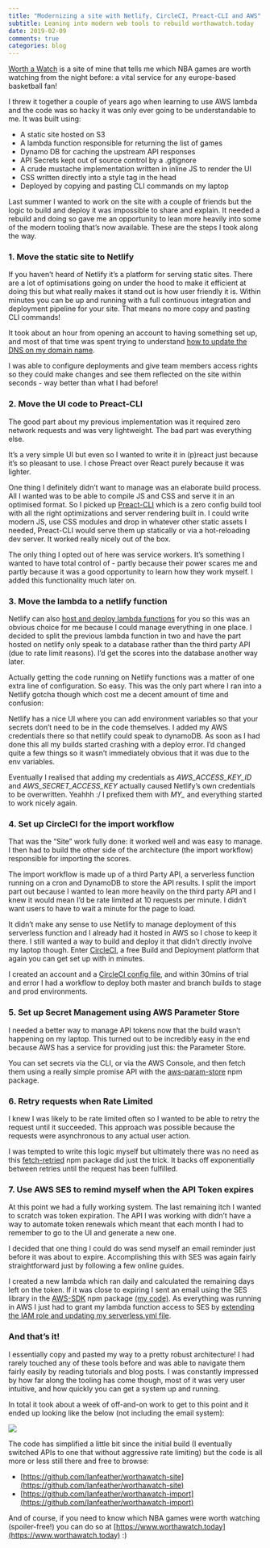 ```yaml
---
title: "Modernizing a site with Netlify, CircleCI, Preact-CLI and AWS"
subtitle: Leaning into modern web tools to rebuild worthawatch.today
date: 2019-02-09
comments: true
categories: blog
---
```


[Worth a Watch](https://www.worthawatch.today/) is a site of mine that tells me which NBA games are worth watching from the night before: a vital service for any europe-based basketball fan!

I threw it together a couple of years ago when learning to use AWS lambda and the code was so hacky it was only ever going to be understandable to me. It was built using:

- A static site hosted on S3
- A lambda function responsible for returning the list of games
- Dynamo DB for caching the upstream API responses
- API Secrets kept out of source control by a .gitignore
- A crude mustache implementation written in inline JS to render the UI
- CSS written directly into a style tag in the head
- Deployed by copying and pasting CLI commands on my laptop

Last summer I wanted to work on the site with a couple of friends but the logic to build and deploy it was impossible to share and explain. It needed a rebuild and doing so gave me an opportunity to lean more heavily into some of the modern tooling that’s now available. These are the steps I took along the way.

### 1. Move the static site to Netlify

If you haven’t heard of Netlify it’s a platform for serving static sites. There are a lot of optimisations going on under the hood to make it efficient at doing this but what really makes it stand out is how user friendly it is. Within minutes you can be up and running with a full continuous integration and deployment pipeline for your site. That means no more copy and pasting CLI commands!

It took about an hour from opening an account to having something set up, and most of that time was spent trying to understand [how to update the DNS on my domain name](https://www.netlify.com/docs/custom-domains/).

I was able to configure deployments and give team members access rights so they could make changes and see them reflected on the site within seconds - way better than what I had before!

### 2. Move the UI code to Preact-CLI

The good part about my previous implementation was it required zero network requests and was very lightweight. The bad part was everything else.

It’s a very simple UI but even so I wanted to write it in (p)react just because it’s so pleasant to use. I chose Preact over React purely because it was lighter.

One thing I definitely didn’t want to manage was an elaborate build process. All I wanted was to be able to compile JS and CSS and serve it in an optimised format. So I picked up [Preact-CLI](https://github.com/developit/preact-cli) which is a zero config build tool with all the right optimizations and server rendering built in. I could write modern JS, use CSS modules and drop in whatever other static assets I needed, Preact-CLI would serve them up statically or via a hot-reloading dev server. It worked really nicely out of the box.

The only thing I opted out of here was service workers. It’s something I wanted to have total control of - partly because their power scares me and partly because it was a good opportunity to learn how they work myself. I added this functionality much later on.

### 3. Move the lambda to a netlify function

Netlify can also [host and deploy lambda functions](https://www.netlify.com/docs/functions/) for you so this was an obvious choice for me because I could manage everything in one place. I decided to split the previous lambda function in two and have the part hosted on netlify only speak to a database rather than the third party API (due to rate limit reasons). I’d get the scores into the database another way later.

Actually getting the code running on Netlify functions was a matter of one extra line of configuration. So easy. This was the only part where I ran into a Netlify gotcha though which cost me a decent amount of time and confusion:

Netlify has a nice UI where you can add environment variables so that your secrets don’t need to be in the code themselves. I added my AWS credentials there so that netlify could speak to dynamoDB. As soon as I had done this all my builds started crashing with a deploy error. I’d changed quite a few things so it wasn’t immediately obvious that it was due to the env variables.

Eventually I realised that adding my credentials as  *AWS_ACCESS_KEY_ID* and *AWS_SECRET_ACCESS_KEY* actually caused Netlify’s own credentials to be overwritten. Yeahhh :/ I prefixed them with *MY_*  and everything started to work nicely again.

### 4. Set up CircleCI for the import workflow

That was the “Site” work fully done: it worked well and was easy to manage. I then had to build the other side of the architecture (the import workflow) responsible for importing the scores.

The import workflow is made up of a third Party API, a serverless function running on a cron and DynamoDB to store the API results. I split the import part out because I wanted to lean more heavily on the third party API and I knew it would mean I’d be rate limited at 10 requests per minute. I didn’t want users to have to wait a minute for the page to load.

It didn’t make any sense to use Netlify to manage deployment of this serverless function and I already had it hosted in AWS so I chose to keep it there. I still wanted a way to build and deploy it that didn’t directly involve my laptop though. Enter [CircleCI](https://circleci.com/), a free Build and Deployment platform that again you can get set up with in minutes.

I created an account and a [CircleCI config file](https://github.com/Ianfeather/worthawatch-import/blob/master/.circleci/config.yml), and within 30mins of trial and error I had a workflow to deploy both master and branch builds to stage and prod environments.

### 5. Set up Secret Management using AWS Parameter Store
I needed a better way to manage API tokens now that the build wasn’t happening on my laptop. This turned out to be incredibly easy in the end because AWS has a service for providing just this: the Parameter Store.

You can set secrets via the CLI, or via the AWS Console, and then fetch them using a really simple promise API with the [aws-param-store](https://www.npmjs.com/package/aws-param-store) npm package.

### 6. Retry requests when Rate Limited
I knew I was likely to be rate limited often so I wanted to be able to retry the request until it succeeded. This approach was possible because the requests were asynchronous to any actual user action.

I was tempted to write this logic myself but ultimately there was no need as this [fetch-retried](https://www.npmjs.com/package/@ambassify/fetch-retried) npm package did just the trick. It backs off exponentially between retries until the request has been fulfilled.

### 7. Use AWS SES to remind myself when the API Token expires
At this point we had a fully working system. The last remaining itch I wanted to scratch was token expiration. The API I was working with didn’t have a way to automate token renewals which meant that each month I had to remember to go to the UI and generate a new one.

I decided that one thing I could do was send myself an email reminder just before it was about to expire. Accomplishing this with SES was again fairly straightforward just by following a few online guides.

I created a new lambda which ran daily and calculated the remaining days left on the token. If it was close to expiring I sent an email using the SES library in the [AWS-SDK](https://www.npmjs.com/package/aws-sdk) npm package [(my code)](https://github.com/Ianfeather/worthawatch-import/blob/e82b7efa74be418837e0786b008b43c70b616a7b/lib/imports/email.js). As everything was running in AWS I just had to grant my lambda function access to SES by [extending the IAM role and updating my serverless.yml file](https://github.com/Ianfeather/worthawatch-import/blob/aa44e8077477aa3354445ecf091a9f4d6de7b502/serverless.yml#L28-L32).

### And that’s it!

I essentially copy and pasted my way to a pretty robust architecture! I had rarely touched any of these tools before and was able to navigate them fairly easily by reading tutorials and blog posts. I was constantly impressed by how far along the tooling has come though, most of it was very user intuitive, and how quickly you can get a system up and running.

In total it took about a week of off-and-on work to get to this point and it ended up looking like the below (not including the email system):

<img src="/images/worthawatch.jpg" />

The code has simplified a little bit since the initial build (I eventually switched APIs to one that without aggressive rate limiting) but the code is all more or less still there and free to browse:
- [https://github.com/Ianfeather/worthawatch-site](https://github.com/Ianfeather/worthawatch-site)
- [https://github.com/Ianfeather/worthawatch-import](https://github.com/Ianfeather/worthawatch-import)

And of course, if you need to know which NBA games were worth watching (spoiler-free!) you can do so at [https://www.worthawatch.today](https://www.worthawatch.today) :)
